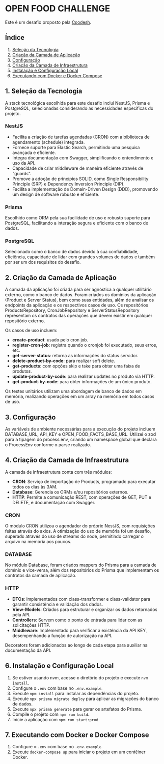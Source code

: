 # OPEN FOOD CHALLENGE

Este é um desafio proposto pela [Coodesh](https://coodesh.com/).

## Índice

1. [Seleção da Tecnologia](#selecao-da-tecnologia)
2. [Criação da Camada de Aplicação](#criacao-da-camada-de-aplicacao)
3. [Configuração](#configuracao)
4. [Criação da Camada de Infraestrutura](#criacao-da-camada-de-infraestrutura)
5. [Instalação e Configuração Local](#instalacao-e-configuracao-local)
6. [Executando com Docker e Docker Compose](#executando-com-docker-e-docker-compose)

<a name="selecao-da-tecnologia"></a>
## 1. Seleção da Tecnologia

A stack tecnológica escolhida para este desafio inclui NestJS, Prisma e PostgreSQL, selecionadas considerando as necessidades específicas do projeto.

### NestJS

- Facilita a criação de tarefas agendadas (CRON) com a biblioteca de agendamento (schedule) integrada.
- Fornece suporte para Elastic Search, permitindo uma pesquisa avançada e eficiente.
- Integra documentação com Swagger, simplificando o entendimento e uso da API.
- Capacidade de criar middleware de maneira eficiente através de "guards".
- Promove a adoção de princípios SOLID, como Single Responsibility Principle (SRP) e Dependency Inversion Principle (DIP).
- Facilita a implementação de Domain-Driven Design (DDD), promovendo um design de software robusto e eficiente.

### Prisma

Escolhido como ORM pela sua facilidade de uso e robusto suporte para PostgreSQL, facilitando a interação segura e eficiente com o banco de dados.

### PostgreSQL

Selecionado como o banco de dados devido à sua confiabilidade, eficiência, capacidade de lidar com grandes volumes de dados e também por ser um dos requisitos do desafio.

<a name="criacao-da-camada-de-aplicacao"></a>
## 2. Criação da Camada de Aplicação

A camada da aplicação foi criada para ser agnóstica a qualquer utilitário externo, como o banco de dados. Foram criados os domínios da aplicação (Product e Server Status), bem como suas entidades, além de analisar os endpoints da aplicação e os respectivos casos de uso. Os repositórios ProductsRepository, CronJobRepository e ServerStatusRepository representam os contratos das operações que devem existir em qualquer repositório externo.

Os casos de uso incluem:

- **create-product**: usado pelo cron job.
- **register-cron-job**: registra quando o cronjob foi executado, seus erros, etc.
- **get-server-status**: retorna as informações do status servidor.
- **delete-product-by-code**: para realizar soft delete.
- **get-products**: com opções skip e take para obter uma faixa de produtos.
- **update-product-by-code**: para realizar updates no produto via HTTP.
- **get-product-by-code**: para obter informações de um único produto.

Os testes unitários utilizam uma abordagem de banco de dados em memória, realizando operações em um array na memória em todos casos de uso.

<a name="configuracao"></a>
## 3. Configuração

As variáveis de ambiente necessárias para a execução do projeto incluem DATABASE_URL, API_KEY e OPEN_FOOD_FACTS_BASE_URL. Utilizei o zod para a tipagem do process.env, criando um namespace global que declara o ProcessEnv conforme o parse realizado.

<a name="criacao-da-camada-de-infraestrutura"></a>
## 4. Criação da Camada de Infraestrutura

A camada de infraestrutura conta com três módulos:

- **CRON**: Serviço de importação de Products, programado para executar todos os dias às 3AM.
- **Database**: Gerencia os ORMs e/ou repositórios externos.
- **HTTP**: Permite a comunicação REST, com operações de GET, PUT e DELETE, e documentação com Swagger.

### CRON

O módulo CRON utilizou o agendador do próprio NestJS, com requisições feitas através do axios. A otimização do uso de memória foi um desafio, superado através do uso de streams do node, permitindo carregar o arquivo na memória aos poucos.

### DATABASE

No módulo Database, foram criados mappers do Prisma para a camada de domínio e vice-versa, além dos repositórios do Prisma que implementam os contratos da camada de aplicação.

### HTTP

- **DTOs**: Implementados com class-transformer e class-validator para garantir consistência e validação dos dados.
- **View-Models**: Criados para estruturar e organizar os dados retornados pela API.
- **Controllers**: Servem como o ponto de entrada para lidar com as solicitações HTTP.
- **Middleware**: Implementado para verificar a existência da API KEY, desempenhando a função de autorização na API.

Decorators foram adicionados ao longo de cada etapa para auxiliar na documentação da API.

<a name="instalacao-e-configuracao-local"></a>
## 6. Instalação e Configuração Local

1. Se estiver usando nvm, acesse o diretório do projeto e execute `nvm install`.
2. Configure o `.env` com base no `.env.example`.
3. Execute `npm install` para instalar as dependências do projeto.
4. Execute `npx prisma migrate deploy` para aplicar as migrações do banco de dados.
5. Execute `npx prisma generate` para gerar os artefatos do Prisma.
6. Compile o projeto com `npm run build`.
7. Inicie a aplicação com `npm run start:prod`.

<a name="executando-com-docker-e-docker-compose"></a>
## 7. Executando com Docker e Docker Compose

1. Configure o `.env` com base no `.env.example`.
2. Execute `docker-compose up` para iniciar o projeto em um contêiner Docker.
